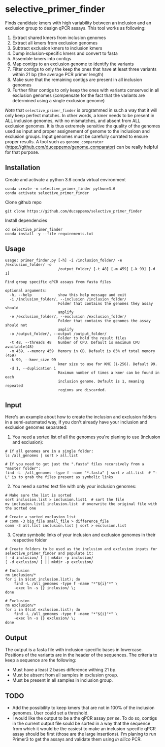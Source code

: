 # selective_primer_finder
Finds candidate kmers with high variability between an inclusion and an exclusion group to design qPCR assays. This tool works as following:
1. Extract shared kmers from inclusion genomes
2. Extract all kmers from exclusion genomes
3. Subtract exclusion kmers to inclusion kmers
4. Dump inclusion-specific kmers and convert to fasta
5. Assemble kmers into contigs
6. Map contigs to an exclusion genome to identify the variants
7. Filter contigs to only the keep the ones that have at least three variants within 21 bp (the average PCR primer length)
8. Make sure that the remaining contigs are present in all inclusion genomes
9. Further filter contigs to only keep the ones with variants conserved in all exclusion genomes (compensate for the fact that the variants are determined using a single exclusion genome)

*Note* that `selective_primer_finder` is programmed in such a way that it will only keep perfect matches. In other words, a kmer needs to be present in ALL inclusion genomes, with no mismatches, and absent from ALL exclusion genomes. It is thus extremely sensitive the quality of the genomes used as input and proper assignement of genome to the inclusiosn and exclusion groups. Input genomes must be carefully currated to ensure proper results. A tool such as `genome_comparator` (https://github.com/duceppemo/genome_comparator) can be really helpful for that purpose.

## Installation
Create and activate a python 3.6 conda virtual environment
```
conda create -n selective_primer_finder python=3.6
conda activate selective_primer_finder
```
Clone github repo
```
git clone https://github.com/duceppemo/selective_primer_finder
```
Install dependencies
```
cd selective_primer_finder
conda install -y --file requirements.txt
```
## Usage
```
usage: primer_finder.py [-h] -i /inclusion_folder/ -e /exclusion_folder/ -o
                        /output_folder/ [-t 48] [-m 459] [-k 99] [-d 1]

Find group specific qPCR assays from fasta files

optional arguments:
  -h, --help            show this help message and exit
  -i /inclusion_folder/, --inclusion /inclusion_folder/
                        Folder that contains the genomes they assay should
                        amplify
  -e /exclusion_folder/, --exclusion /exclusion_folder/
                        Folder that contains the genomes the assay should not
                        amplify
  -o /output_folder/, --output /output_folder/
                        Folder to hold the result files
  -t 48, --threads 48   Number of CPU. Default is maximum CPU available(48)
  -m 459, --memory 459  Memory in GB. Default is 85% of total memory (459)
  -k 99, --kmer_size 99
                        kmer size to use for KMC (1-256). Default 99.
  -d 1, --duplication 1
                        Maximum number of times a kmer can be found in each
                        inclusion genome. Default is 1, meaning repeated
                        regions are discarded.
```

## Input
Here's an example about how to create the inclusion and exclusion folders in a semi-automated way, if you don't already have your inclusion and exclusion genomes separated:
1. You need a sorted list of all the genomes you're planing to use (inclusion and exclusion):
```
# If all genomes are in a single folder:
ls /all_genomes | sort > all.list

# If you need to get just the ".fasta" files recursively from a "master folder":
find -L  /all_genomes -type f -name "*.fasta" | sort > all.list  # "-L" is to grab the files present as symbolic links
```
2. You need a sorted text file with only your inclusion genomes:
```
# Make sure the list is sorted
sort inclusion.list > inclusion.list1  # sort the file
mv inclusion.list1 inclusion.list  # overwrite the original file with the sorted one

# Create a sorted exclusion list
# comm -3 big_file small_file > difference_file
comm -3 all.list inclusion.list | sort > exclusion.list
```
3. Create symbolic links of your inclusion and exclusion genomes in their respective folder
```
# Create folders to be used as the inclusion and exclusion inputs for selective_primer_finder and populate it:
[ -d inclusion/ ] || mkdir -p inclusion/
[ -d exclusion/ ] || mkdir -p exclusion/

# Inclusion
rm inclusion/*
for i in $(cat inclusion.list); do
    find -L /all_genomes -type f -name "*"${i}"*" \
    -exec ln -s {} inclusion/ \;
done

# Exclusion
rm exclusion/*
for i in $(cat exclusion.list); do
    find -L /all_genomes -type f -name "*"${i}"*" \
    -exec ln -s {} exclusion/ \;
done
```

## Output
The output is a fasta file with inclusion-specific bases in lowercase. Positions of the variants are in the header of the sequences. The criteria to keep a sequence are the following:
* Must have a least 2 bases difference withing 21 bp.
* Must be absent from all samples in exclusion group.
* Must be present in all samples in inclusion group.

## TODO
* Add the possibility to keep kmers that are not in 100% of the inclusion genomes. User could set a threshold.
* I would like the output to be a the qPCR assay _per se_. To do so, contigs in the current output file sould be sorted in a way that the sequence from which it would be the easiest to make an inclusion-specific qPCR assay should be first (those are the large insertions). I'm planing to run Primer3 to get the assays and validate them using _in silico_ PCR.
